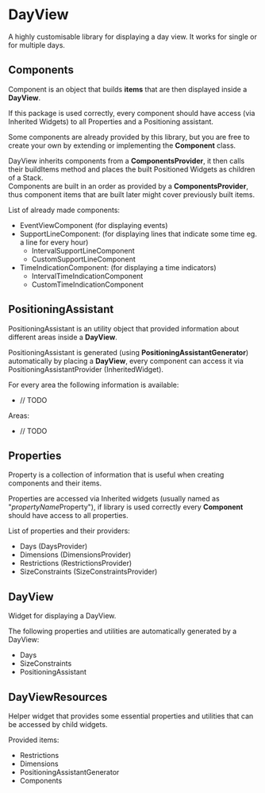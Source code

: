 # DayView

A highly customisable library for displaying a day view. It works for single or for multiple days.

## Components

Component is an object that builds **items** that are then displayed inside a **DayView**.

If this package is used correctly, every component should have access (via Inherited Widgets) 
to all Properties and a Positioning assistant.

Some components are already provided by this library,
but you are free to create your own by extending or implementing the **Component** class.
 
DayView inherits components from a **ComponentsProvider**, it then calls their buildItems method and 
places the built Positioned Widgets as children of a Stack.  
Components are built in an order as provided by a **ComponentsProvider**, 
thus component items that are built later might cover previously built items.

List of already made components:
* EventViewComponent (for displaying events)
* SupportLineComponent: (for displaying lines that indicate some time eg. a line for every hour)
    * IntervalSupportLineComponent
    * CustomSupportLineComponent
* TimeIndicationComponent: (for displaying a time indicators)
    * IntervalTimeIndicationComponent
    * CustomTimeIndicationComponent
    
## PositioningAssistant

PositioningAssistant is an utility object that provided information about different areas inside a **DayView**.

PositioningAssistant is generated (using **PositioningAssistantGenerator**) automatically 
by placing a **DayView**, every component can access it via PositioningAssistantProvider (InheritedWidget).

For every area the following information is available:
* // TODO

Areas:
* // TODO

## Properties

Property is a collection of information that is useful when creating components and their items.

Properties are accessed via Inherited widgets (usually named as "*propertyName*Property"), 
if library is used correctly every **Component** should have access to all properties.

List of properties and their providers:
* Days (DaysProvider)
* Dimensions (DimensionsProvider)
* Restrictions (RestrictionsProvider)
* SizeConstraints (SizeConstraintsProvider)

## DayView

Widget for displaying a DayView.

The following properties and utilities are automatically generated by a DayView:
* Days
* SizeConstraints
* PositioningAssistant

## DayViewResources

Helper widget that provides some essential properties and utilities 
that can be accessed by child widgets.

Provided items:
* Restrictions
* Dimensions
* PositioningAssistantGenerator
* Components

